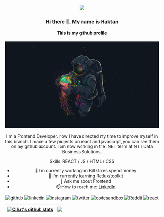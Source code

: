 
<body>

<center>
  
### <img src="https://media.giphy.com/media/l0Iych4GHWMRxci2I/giphy.gif" width="50">   
### Hi there 👋, My name is Haktan
#### This is my github profile
![This is my github profile](https://github.com/HaktanAlbayrak/HaktanAlbayrak/blob/main/astranot.jpg)

I'm a Frontend Developer. now I have directed my time to improve myself in this branch. I made a few projects on react and javascript, you can see them on my github account. I am now working in the .NET team at NTT Data Business Solutions.

Skills: REACT / JS / HTML / CSS

- 🔭 I’m currently working on Bill Gates spend money
- 🌱 I’m currently learning Redux/toolkit 
- 💬 Ask me about Frontend 
- 📫 How to reach me: [LinkedIn](https://www.linkedin.com/in/haktan-albayrak-55539422b/ )



[<img src='https://cdn.jsdelivr.net/npm/simple-icons@3.0.1/icons/github.svg' alt='github' height='40'>](https://github.com/https://github.com/HaktanAlbayrak)  [<img src='https://cdn.jsdelivr.net/npm/simple-icons@3.0.1/icons/linkedin.svg' alt='linkedin' height='40'>](https://www.linkedin.com/in/https://www.linkedin.com/in/haktan-albayrak-55539422b//)  [<img src='https://cdn.jsdelivr.net/npm/simple-icons@3.0.1/icons/instagram.svg' alt='instagram' height='40'>](https://www.instagram.com/https://www.instagram.com/haktan_albyrk/?hl=tr/)  [<img src='https://cdn.jsdelivr.net/npm/simple-icons@3.0.1/icons/twitter.svg' alt='twitter' height='40'>](https://twitter.com/https://twitter.com/Haktan_Albyrk)  [<img src='https://cdn.jsdelivr.net/npm/simple-icons@3.0.1/icons/codesandbox.svg' alt='codesandbox' height='40'>](https://codesandbox.io/u/https://codesandbox.io/u/HaktanAlbayrak)  [<img src='https://cdn.jsdelivr.net/npm/simple-icons@3.0.1/icons/reddit.svg' alt='Reddit' height='40'>](https://www.reddit.com/user/https://www.reddit.com/user/T-Bugg)  [<img src='https://cdn.jsdelivr.net/npm/simple-icons@3.0.1/icons/react.svg' alt='react' height='40'>](https://tr.reactjs.org/)  

| <a href="https://github.com/HaktanAlbayrak/github-readme-stats"><img align="center" src="https://github-readme-stats.vercel.app/api?username=HaktanAlbayrak&show_icons=true&include_all_commits=true&theme=radical&hide_border=true" alt="Cihat's github stats" /></a> | <a href="https://github.com/HaktanAlbayrak/github-readme-stats"><img align="center" src="https://github-readme-stats.vercel.app/api/top-langs/?username=HaktanAlbayrak&layout=compact&theme=radical&hide_border=true" /></a> |
| ------------- | ------------- |

 
  
</center>
  
</body>
